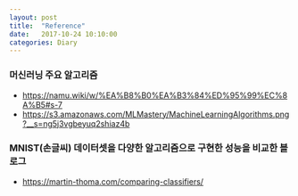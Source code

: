 ```yaml
---
layout: post
title:  "Reference"
date:   2017-10-24 10:10:00
categories: Diary
---
```


### 머신러닝 주요 알고리즘

- https://namu.wiki/w/%EA%B8%B0%EA%B3%84%ED%95%99%EC%8A%B5#s-7
- https://s3.amazonaws.com/MLMastery/MachineLearningAlgorithms.png?__s=ng5j3vgbeyuq2shiaz4b

### MNIST(손글씨) 데이터셋을 다양한 알고리즘으로 구현한 성능을 비교한 블로그
- https://martin-thoma.com/comparing-classifiers/